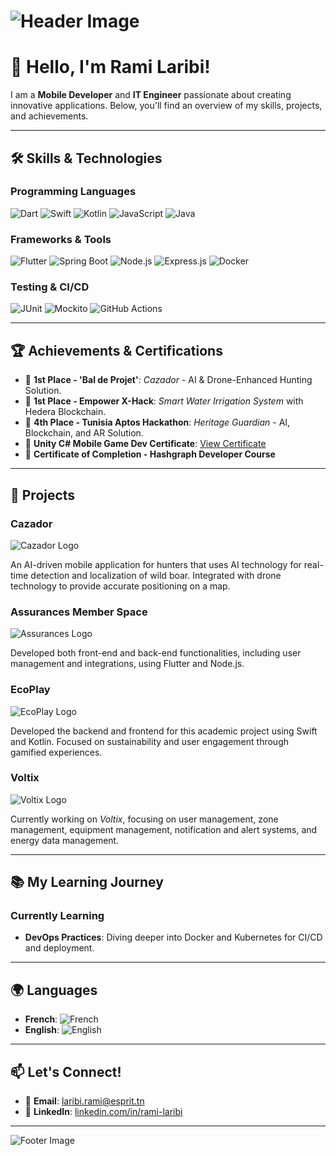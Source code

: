 # ![Header Image](https://camo.githubusercontent.com/c4a36e4d785abf0d18994460af182ce55df8155200dfe51bb0c9ea3b00cf194c/68747470733a2f2f696e646f616e616c79746963612e636f6d2f7374617469632f696d616765732f62616e6e6572722e676966)

# 👋 **Hello, I'm Rami Laribi!**

I am a **Mobile Developer** and **IT Engineer** passionate about creating innovative applications. Below, you'll find an overview of my skills, projects, and achievements.

---

## 🛠️ Skills & Technologies

### **Programming Languages**
![Dart](https://img.shields.io/badge/-Dart-0175C2?style=for-the-badge&logo=dart&logoColor=white)
![Swift](https://img.shields.io/badge/-Swift-FA7343?style=for-the-badge&logo=swift&logoColor=white)
![Kotlin](https://img.shields.io/badge/-Kotlin-0095D5?style=for-the-badge&logo=kotlin&logoColor=white)
![JavaScript](https://img.shields.io/badge/-JavaScript-F7DF1E?style=for-the-badge&logo=javascript&logoColor=black)
![Java](https://img.shields.io/badge/-Java-007396?style=for-the-badge&logo=java&logoColor=white)

### **Frameworks & Tools**
![Flutter](https://img.shields.io/badge/-Flutter-02569B?style=for-the-badge&logo=flutter&logoColor=white)
![Spring Boot](https://img.shields.io/badge/-Spring%20Boot-6DB33F?style=for-the-badge&logo=spring-boot&logoColor=white)
![Node.js](https://img.shields.io/badge/-Node.js-339933?style=for-the-badge&logo=node.js&logoColor=white)
![Express.js](https://img.shields.io/badge/-Express.js-000000?style=for-the-badge&logo=express&logoColor=white)
![Docker](https://img.shields.io/badge/-Docker-2496ED?style=for-the-badge&logo=docker&logoColor=white)

### **Testing & CI/CD**
![JUnit](https://img.shields.io/badge/-JUnit-25A162?style=for-the-badge&logo=junit5&logoColor=white)
![Mockito](https://img.shields.io/badge/-Mockito-000000?style=for-the-badge&logo=mockito&logoColor=white)
![GitHub Actions](https://img.shields.io/badge/-GitHub%20Actions-2088FF?style=for-the-badge&logo=github-actions&logoColor=white)

---

## 🏆 Achievements & Certifications

- 🥇 **1st Place - 'Bal de Projet'**: *Cazador* - AI & Drone-Enhanced Hunting Solution.
- 🥇 **1st Place - Empower X-Hack**: *Smart Water Irrigation System* with Hedera Blockchain.
- 🥉 **4th Place - Tunisia Aptos Hackathon**: *Heritage Guardian* - AI, Blockchain, and AR Solution.
- 📜 **Unity C# Mobile Game Dev Certificate**: [View Certificate](https://www.udemy.com/certificate/UC-8f09bf17-7c35-4bff-abe5-c5d82a5ff70b/)
- 📜 **Certificate of Completion - Hashgraph Developer Course**

---

## 🚀 Projects

### **Cazador**
![Cazador Logo](https://example.com/cazador-logo.png)

An AI-driven mobile application for hunters that uses AI technology for real-time detection and localization of wild boar. Integrated with drone technology to provide accurate positioning on a map.

### **Assurances Member Space**
![Assurances Logo](https://example.com/mae-assurances-logo.png)

Developed both front-end and back-end functionalities, including user management and integrations, using Flutter and Node.js.

### **EcoPlay**
![EcoPlay Logo](https://example.com/ecoplay-logo.png)

Developed the backend and frontend for this academic project using Swift and Kotlin. Focused on sustainability and user engagement through gamified experiences.

### **Voltix**
![Voltix Logo](https://example.com/voltix-logo.png)

Currently working on *Voltix*, focusing on user management, zone management, equipment management, notification and alert systems, and energy data management.

---

## 📚 My Learning Journey

### **Currently Learning**
- **DevOps Practices**: Diving deeper into Docker and Kubernetes for CI/CD and deployment.

---

## 🌍 Languages
- **French**: ![French](https://img.shields.io/badge/-French-0055A4?style=for-the-badge&logo=france&logoColor=white)
- **English**: ![English](https://img.shields.io/badge/-English-0072C6?style=for-the-badge&logo=united-kingdom&logoColor=white)

---

## 📫 Let's Connect!
- 📧 **Email**: [laribi.rami@esprit.tn](mailto:laribi.rami@esprit.tn)
- 💼 **LinkedIn**: [linkedin.com/in/rami-laribi](https://linkedin.com/in/rami-laribi)

---

![Footer Image](https://example.com/footer-image.png)
